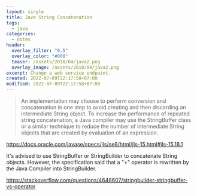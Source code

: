 ```yaml
---
layout: single
title: Java String Concatenation
tags:
  - java
categories:
  - notes
header:
  overlay_filter: "0.5"
  overlay_color: "#000"
  teaser: /assets/2018/04/java2.png
  overlay_image: /assets/2018/04/java2.png
excerpt: Change a web service endpoint.
created: 2022-07-09T22:17:58+07:00
modified: 2022-07-09T22:17:58+07:00
---
```


> An implementation may choose to perform conversion and concatenation in one step to avoid creating and then discarding an intermediate String object. To increase the performance of repeated string concatenation, a Java compiler may use the StringBuffer class or a similar technique to reduce the number of intermediate String objects that are created by evaluation of an expression.

https://docs.oracle.com/javase/specs/jls/se8/html/jls-15.html#jls-15.18.1

It's advised to use StringBuffer or StringBuilder to concatenate String objects. However, the specification said that a "+" operator is rewritten by the Java Compiler into StringBuilder. 

https://stackoverflow.com/questions/4648607/stringbuilder-stringbuffer-vs-operator
